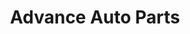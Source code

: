 ---
title: "Advance Auto Parts"
url: /syracuse/advance-auto-parts-west-genesee-street/
shop: car parts
---